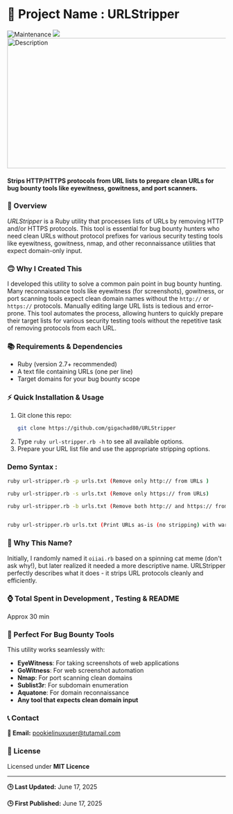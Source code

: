 🚀 Project Name : URLStripper
===============
![Maintenance](https://img.shields.io/badge/Maintained%3F-yes-purple.svg)
<a href="https://github.com/gigachad80/URLStripper/issues"><img src="https://img.shields.io/badge/contributions-welcome-brightgreen.svg?style=flat"></a>
<img src="https://github.com/user-attachments/assets/d308109d-744e-4ce6-ad37-4e2bd31012f8" alt="Description" width="600" height="300">

#### Strips HTTP/HTTPS protocols from URL lists to prepare clean URLs for bug bounty tools like eyewitness, gowitness, and port scanners.


### 📌 Overview
*URLStripper* is a Ruby utility that processes lists of URLs by removing HTTP and/or HTTPS protocols. This tool is essential for bug bounty hunters who need clean URLs without protocol prefixes for various security testing tools like eyewitness, gowitness, nmap, and other reconnaissance utilities that expect domain-only input.

### 🙃 Why I Created This
I developed this utility to solve a common pain point in bug bounty hunting. Many reconnaissance tools like eyewitness (for screenshots), gowitness, or port scanning tools expect clean domain names without the `http://` or `https://` protocols. Manually editing large URL lists is tedious and error-prone. This tool automates the process, allowing hunters to quickly prepare their target lists for various security testing tools without the repetitive task of removing protocols from each URL.

### 📚 Requirements & Dependencies
* Ruby (version 2.7+ recommended)
* A text file containing URLs (one per line)
* Target domains for your bug bounty scope

### ⚡ Quick Installation & Usage
1.  Git clone this repo:
    ```bash
    git clone https://github.com/gigachad80/URLStripper
    ```
2.  Type `ruby url-stripper.rb -h` to see all available options.
3.  Prepare your URL list file and use the appropriate stripping options.

### Demo Syntax : 
```bash
ruby url-stripper.rb -p urls.txt (Remove only http:// from URLs )

```
```bash
ruby url-stripper.rb -s urls.txt (Remove only https:// from URLs)

```
```bash
ruby url-stripper.rb -b urls.txt (Remove both http:// and https:// from URLs)
 
```
```bash
ruby url-stripper.rb urls.txt (Print URLs as-is (no stripping) with warning)
```



### 🤔 Why This Name?
Initially, I randomly named it `oiiai.rb` based on a spinning cat meme (don't ask why!), but later realized it needed a more descriptive name. URLStripper perfectly describes what it does - it strips URL protocols cleanly and efficiently.

### ⌚ Total Spent in Development , Testing & README 
Approx 30 min


### 🎯 Perfect For Bug Bounty Tools
This utility works seamlessly with:
- **EyeWitness**: For taking screenshots of web applications
- **GoWitness**: For web screenshot automation  
- **Nmap**: For port scanning clean domains
- **Sublist3r**: For subdomain enumeration
- **Aquatone**: For domain reconnaissance
- **Any tool that expects clean domain input**


### 📞 Contact
**📧 Email:** pookielinuxuser@tutamail.com

### 📄 License
Licensed under **MIT Licence**

---
**🕒 Last Updated:** June 17, 2025

**🕒 First Published:** June 17, 2025



